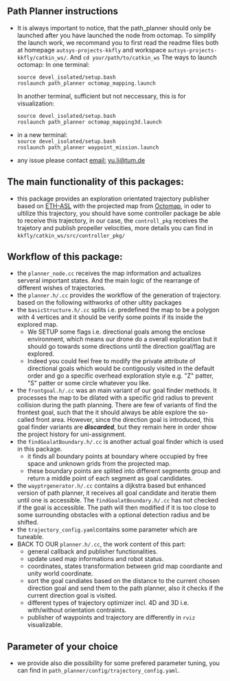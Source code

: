 ## Path Planner instructions
- It is always important to notice, that the path_planner should only be launched after you have launched the node from octomap.
   To simplify the launch work, we recommand you to first read the readme files both at homepage `autsys-projects-kkfly` and workspace `autsys-projects-kkfly/catkin_ws/`. And   `cd your/path/to/catkin_ws`  The ways to launch octomap:
   In one terminal:
   ```
   source devel_isolated/setup.bash
   roslaunch path_planner octomap_mapping.launch
   ```
   In another terminal, sufficient but not neccessary, this is for visualization:
   ```
   source devel_isolated/setup.bash
   roslaunch path_planner octomap_mapping3d.launch
   ```
   
- in a new terminal:  
  `source devel_isolated/setup.bash`  
  `roslaunch path_planner waypoint_mission.launch`  
- any issue please contact [email:](yu.li@tum.de) yu.li@tum.de
## The main functionality of this packages:
- this package provides an exploration orientated trajectory publisher based on [ETH-ASL](https://github.com/ethz-asl/mav_trajectory_generation) with
    the projected map from [Octomap](https://github.com/OctoMap/octomap_mapping), in oder to ultilize this trajectory,
    you should have some controller  package be able to receive this trajectory, in our case, the `controll_pkg` 
    receives the trajetory and publish propeller velocities, more details
    you can find in `kkfly/catkin_ws/src/controller_pkg/`
## Workflow of this package:
- the `planner_node.cc` receives the map information and actualizes serveral important states. And the main logic of the rearrange of 
    different wishes of trajectories.
- the `planner.h/.cc` provides the workflow of the generation of trajectory. based on the following withworks of other ultity packages
- the `basicStructure.h/.cc` splits i.e. predefined the map to be a polygon with 4 vertices and it should be verify some points if its
    inside the explored map.
    - We SETUP some flags i.e. directional goals among the enclose environment, which means our drone do a overall exploration but it should
        go towards some directions until the direction goal/flag are explored. 
    - Indeed you could feel free to modify the private attribute of directional goals which would be contigously visited in the default order
        and go a specific overhead exploration style e.g. "Z" patter, "S" patter or some circle whatever you like.
- the `frontgoal.h/.cc` was an main variant of our goal finder methods. It processes the map to be dilated with a specific grid radius to prevent
    collision during the path planning. There are few of variants of find the frontest goal, such that the it should always be able explore the
    so-called front area. However, since the direction goal is introduced, this goal finder variants are ***discarded***, but they remain here in order
    show the project history for uni-assignment. 
- the `findGoalatBoundary.h/.cc` is another actual goal finder which is used in this package.  
    - it finds all boundary points at boundary where occupied by free space and unknown grids from the projected map.
    - these boundary points are splited into different segments group and return a middle point of each segment as goal candidates.
- the `wayptrgenerator.h/.cc` contains a dijkstra based but enhanced version of path planner, it receives all goal candidate and iteratie them
    until one is accessible. The `findGoalatBoundary.h/.cc` has not checked if the goal is accessible. The path will then modified if it is too 
    close to some surrounding obstacles with a optional detection radius and be shifted.
- the `trajectory_config.yaml`contains some parameter which are tuneable.
- BACK TO OUR `planner.h/.cc`, the work content of this part:
    - general callback and publisher functionalities.
    - update used map informations and robot status.
    - coordinates, states transformation between grid map coordiante and unity world coordinate.
    - sort the goal candiates based on the distance to the current chosen direction goal and send them to the path
        planner, also it checks if the current direction goal is visited.
    - different types of trajectory optimizer incl. 4D and 3D i.e. with/without orientation contraints.
    - publisher of waypoints and trajectory are differently in `rviz` visualizable.
## Parameter of your choice
- we provide also die possibility for some prefered parameter tuning, you can find in `path_planner/config/trajectory_config.yaml`. 
